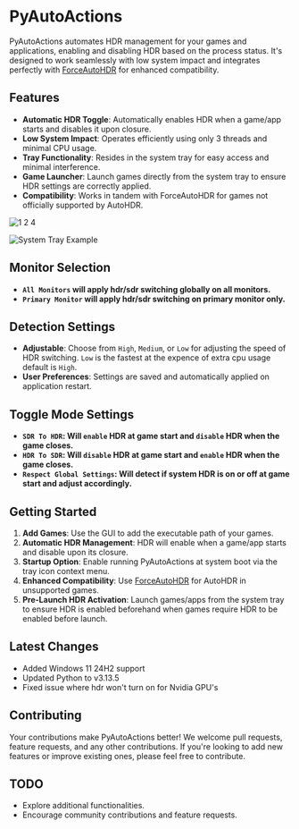# PyAutoActions

PyAutoActions automates HDR management for your games and applications, enabling and disabling HDR based on the process status. It's designed to work seamlessly with low system impact and integrates perfectly with [ForceAutoHDR](https://github.com/7gxycn08/ForceAutoHDR) for enhanced compatibility.

## Features

- **Automatic HDR Toggle**: Automatically enables HDR when a game/app starts and disables it upon closure.
- **Low System Impact**: Operates efficiently using only 3 threads and minimal CPU usage.
- **Tray Functionality**: Resides in the system tray for easy access and minimal interference.
- **Game Launcher**: Launch games directly from the system tray to ensure HDR settings are correctly applied.
- **Compatibility**: Works in tandem with ForceAutoHDR for games not officially supported by AutoHDR.

![1 2 4](https://github.com/user-attachments/assets/2ba64a3f-289d-406a-898a-700a3f5a638a)

![System Tray Example](https://github.com/user-attachments/assets/9022fb66-ce10-45cd-9b81-454cc707de53)

## Monitor Selection

- **`All Monitors` will apply hdr/sdr switching globally on all monitors.**
- **`Primary Monitor` will apply hdr/sdr switching on primary monitor only.**

## Detection Settings

- **Adjustable**: Choose from `High`, `Medium`, or `Low` for adjusting the speed of HDR switching. `Low` is the fastest at the expence of extra cpu usage default is `High`.
- **User Preferences**: Settings are saved and automatically applied on application restart.

## Toggle Mode Settings

- **`SDR To HDR`: Will `enable` HDR at game start and `disable` HDR when the game closes.**
- **`HDR To SDR`: Will `disable` HDR at game start and `enable` HDR when the game closes.**
- **`Respect Global Settings`: Will detect if system HDR is on or off at game start and adjust accordingly.**

## Getting Started

1. **Add Games**: Use the GUI to add the executable path of your games.
2. **Automatic HDR Management**: HDR will enable when a game/app starts and disable upon its closure.
3. **Startup Option**: Enable running PyAutoActions at system boot via the tray icon context menu.
4. **Enhanced Compatibility**: Use [ForceAutoHDR](https://github.com/7gxycn08/ForceAutoHDR) for AutoHDR in unsupported games.
5. **Pre-Launch HDR Activation**: Launch games/apps from the system tray to ensure HDR is enabled beforehand when games require HDR to be enabled before launch.

## Latest Changes

- Added Windows 11 24H2 support
- Updated Python to v3.13.5
- Fixed issue where hdr won't turn on for Nvidia GPU's

## Contributing

Your contributions make PyAutoActions better! We welcome pull requests, feature requests, and any other contributions. If you're looking to add new features or improve existing ones, please feel free to contribute.

## TODO

- Explore additional functionalities.
- Encourage community contributions and feature requests.

